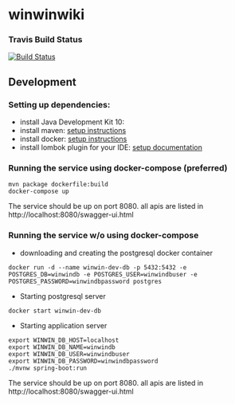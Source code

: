 # winwinwiki

### Travis Build Status

[![Build Status](https://travis-ci.com/winwinwiki/winwinwiki.svg?branch=master)](https://travis-ci.com/winwinwiki/winwinwiki)

## Development

### Setting up dependencies:

* install Java Development Kit 10: 
* install maven: [setup instructions](https://maven.apache.org/install.html)
* install docker: [setup instructions](https://docs.docker.com/install/)
* install lombok plugin for your IDE: [setup documentation](https://projectlombok.org/setup/overview)

### Running the service using docker-compose (preferred)

```
mvn package dockerfile:build
docker-compose up
```

The service should be up on port 8080. all apis are listed in http://localhost:8080/swagger-ui.html

### Running the service w/o using docker-compose

* downloading and creating the postgresql docker container
```
docker run -d --name winwin-dev-db -p 5432:5432 -e POSTGRES_DB=winwindb -e POSTGRES_USER=winwindbuser -e POSTGRES_PASSWORD=winwindbpassword postgres
```

* Starting postgresql server
```
docker start winwin-dev-db
```

* Starting application server

```
export WINWIN_DB_HOST=localhost
export WINWIN_DB_NAME=winwindb
export WINWIN_DB_USER=winwindbuser
export WINWIN_DB_PASSWORD=winwindbpassword
./mvnw spring-boot:run
```

The service should be up on port 8080. all apis are listed in http://localhost:8080/swagger-ui.html
